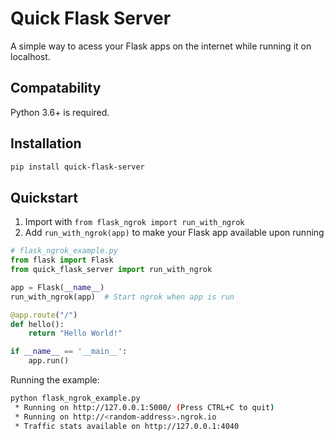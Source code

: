# Quick Flask Server

A simple way to acess your Flask apps on the internet while running it on localhost. 

## Compatability
Python 3.6+ is required.

## Installation

```bash
pip install quick-flask-server
```
## Quickstart
1. Import with ```from flask_ngrok import run_with_ngrok```
2. Add `run_with_ngrok(app)` to make your Flask app available upon running
```python
# flask_ngrok_example.py
from flask import Flask
from quick_flask_server import run_with_ngrok

app = Flask(__name__)
run_with_ngrok(app)  # Start ngrok when app is run

@app.route("/")
def hello():
    return "Hello World!"

if __name__ == '__main__':
    app.run()
```
Running the example:
```bash
python flask_ngrok_example.py
 * Running on http://127.0.0.1:5000/ (Press CTRL+C to quit)
 * Running on http://<random-address>.ngrok.io
 * Traffic stats available on http://127.0.0.1:4040 
```